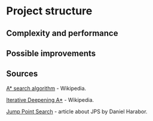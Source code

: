 # Project structure

## Complexity and performance

## Possible improvements

## Sources

[A* search algorithm](https://en.wikipedia.org/wiki/A*_search_algorithm) - Wikipedia.

[Iterative Deepening A*](https://en.wikipedia.org/wiki/Iterative_deepening_A*) - Wikipedia.

[Jump Point Search](https://harablog.wordpress.com/2011/09/07/jump-point-search/) - article about JPS by Daniel Harabor.
